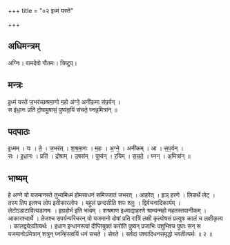 +++
title = "०२ इध्मं यस्ते"

+++
## अधिमन्त्रम्
अग्निः। वामदेवो गौतमः। त्रिष्टुप्।

## मन्त्रः
इ॒ध्मं यस्ते॑ ज॒भर॑च्छश्रमा॒णो म॒हो अ॑ग्ने॒ अनी॑क॒मा स॑प॒र्यन् ।  
स इ॑धा॒नः प्रति॑ दो॒षामु॒षासं॒ पुष्य॑न्र॒यिं स॑चते॒ घ्नन्न॒मित्रा॑न् ॥

## पदपाठः
इ॒ध्मम् । यः । ते॒ । ज॒भर॑त् । श॒श्र॒मा॒णः । म॒हः । अ॒ग्ने॒ । अनी॑कम् । आ । स॒प॒र्यन् ।  
सः । इ॒धा॒नः । प्रति॑ । दो॒षाम् । उ॒षस॑म् । पुष्य॑न् । र॒यिम् । स॒च॒ते॒ । घ्नन् । अ॒मित्रा॑न् ॥

## भाष्यम्
हे अग्ने यो यजमानस्ते तुभ्यमिध्मं होमसाधनं समिज्जातं जभरत् । आहरेत् । हृञ् हरणे । लिङर्थे लेट् । तस्य तिप इतश्च लोप इतीकारलोपः । बहुलं छन्दसीति शपः श्लुः । द्विर्वचनादिकार्यम् । लेटोऽडाटावित्यडागमः । हृग्रहोर्भ इति भत्वम् । शश्रमाण इध्माद्याहरणे श्राम्यन्महो महतस्तवानीकम् । आकारश्चार्थे । तेजश्च सपर्यन्परिचरन् यो यजमानो दोषां प्रति रात्रिं लक्षी कृत्योषसं प्रत्युषः कालं च लक्षीकृत्य । कालद्वयेऽपीत्यर्थः । इधान इन्धानस्त्वां दीप्तियुक्तं करोति पुष्यन् प्रजाभिः पशुभिश्च पुष्तः सन् स यजमानोऽमित्रान् शत्रुन् घ्नन्हिंसन्रयिं धनं सचते । सेवते । सर्वदा पश्वादिधनसमृद्धो भवतीत्यर्थः ॥ २ ॥